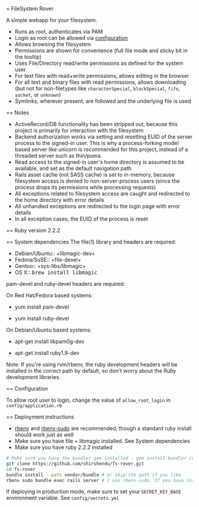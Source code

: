 = FileSystem Rover

A simple webapp for your filesystem.
- Runs as root, authenticates via PAM
- Login as root can be allowed via [configuration]('#configuration')
- Allows browsing the filesystem
- Permissions are shown for convenience (full file mode and sticky bit in the tooltip)
- Uses File/Directory read/write permissions as defined for the system user
- For text files with read+write permissions, allows editing in the browser
- For all text and binary files with read permissions, allows downloading (but not for non-filetypes like `characterSpecial`, `blockSpecial`, `fifo`, `socket`, or `unknown`)
- Symlinks, wherever present, are followed and the underlying file is used

== Notes

- ActiveRecord/DB functionality has been stripped out, because this project is primarily for interaction with the filesystem
- Backend authorization works via setting and resetting EUID of the server process to the signed-in user. This is why a process-forking model based server like unicorn is recommended for this project, instead of a threaded server such as thin/puma.
- Read access to the signed-in user's home directory is assumed to be available, and set as the default navigation path
- Rails asset cache (not SASS cache) is set to in-memory, because filesystem access is denied to non-server-process users (since the process drops its permissions while processing requests)
- All exceptions related to filesystem access are caught and redirected to the home directory with error details
- All unhandled exceptions are redirected to the login page with error details
- In all exception cases, the EUID of the process is reset

== Ruby version
2.2.2

== System dependencies
The file(1) library and headers are required:

- Debian/Ubuntu:: +libmagic-dev+
- Fedora/SuSE::   +file-devel+
- Gentoo::        +sys-libs/libmagic+
- OS X::          <tt>brew install libmagic</tt>

pam-devel and ruby-devel headers are required:

On Red Hat/Fedora based systems:

- yum install pam-devel

- yum install ruby-devel

On Debian/Ubuntu based systems:

- apt-get install libpam0g-dev

- apt-get install ruby1.9-dev

Note: If you're using rvm/rbenv, the ruby development headers will be installed in the correct path by default, so don't worry about the Ruby development libraries.

== Configuration

To allow root user to login, change the value of `allow_root_login` in `config/application.rb`

== Deployment instructions

- [rbenv](https://github.com/sstephenson/rbenv) and [rbenv-sudo](https://github.com/dcarley/rbenv-sudo) are recommended, though a standard ruby install should work just as well
- Make sure you have file + libmagic installed. See System dependencies
- Make sure you have ruby 2.2.2 installed

```bash
# Make sure you have the bundler gem installed - gem install bundler (use sudo for systemwide ruby)
git clone https://github.com/shirshendu/fs-rover.git
cd fs-rover
bundle install --path vendor/bundle # or skip the path if you like
rbenv sudo bundle exec rails server # I use rbenv-sudo. If you have installed ruby and bundler as root, su into root and run bundle exec rails server
```

If deploying in production mode, make sure to set your `SECRET_KEY_BASE` environment variable. See `config/secrets.yml`


